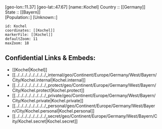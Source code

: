 ﻿---
location: [47.67,11.37] 
mapzoom: [7,12] 
mapmarker: city 
type: City
tags:
- geo/City


SpocWebEntityId: 31526
isDeleted: false
confidential: public

---
[geo-lon::11.37] 
[geo-lat::47.67] 
[name::Kochel] 
Country :: [[Germany]]  
State :: [[Bayern]]  
[Population::] 
[Unknown::] 


```leaflet
id: Kochel
coordinates: [[Kochel]] 
markerFile: [[Kochel]] 
defaultZoom: 11 
maxZoom: 18
```


## Confidential Links & Embeds: 
- [[Kochel|Kochel]]  
- [[../../../../../../../../_internal/geo/Continent/Europe/Germany/West/Bayern/City/Kochel.internal|Kochel.internal]] 
- [[../../../../../../../../_protect/geo/Continent/Europe/Germany/West/Bayern/City/Kochel.protect|Kochel.protect]] 
- [[../../../../../../../../_private/geo/Continent/Europe/Germany/West/Bayern/City/Kochel.private|Kochel.private]] 
- [[../../../../../../../../_personal/geo/Continent/Europe/Germany/West/Bayern/City/Kochel.personal|Kochel.personal]] 
- [[../../../../../../../../_secret/geo/Continent/Europe/Germany/West/Bayern/City/Kochel.secret|Kochel.secret]] 
